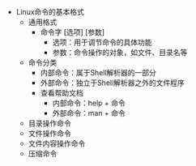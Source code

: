 * Linux命令的基本格式
	* 通用格式
		* 命令字 [选项] [参数]
			* 选项：用于调节命令的具体功能
			* 参数：命令操作的对象，如文件、目录名等
	* 命令分类
		* 内部命令：属于Shell解析器的一部分
		* 外部命令：独立于Shell解析器之外的文件程序
		* 查看帮助文档
			* 内部命令：help + 命令
			* 外部命令：man + 命令
	* 目录操作命令
	* 文件操作命令
	* 文件内容操作命令
	* 压缩命令
